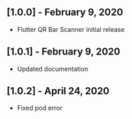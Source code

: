 ## [1.0.0] - February 9, 2020

* Flutter QR Bar Scanner initial release

## [1.0.1] - February 9, 2020

* Updated documentation

## [1.0.2] - April 24, 2020

* Fixed pod error
